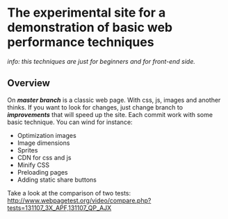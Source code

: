 # The experimental site for a demonstration of basic web performance techniques 

*info: this techniques are just for beginners and for front-end side.*


## Overview
On ***master branch*** is a classic web page. With css, js, images and another thinks. 
If you want to look for changes, just change branch to ***improvements*** that will speed up the site. Each commit work with some basic technique.
You can wind for instance:

* Optimization images
* Image dimensions
* Sprites
* CDN for css and js
* Minify CSS
* Preloading pages
* Adding static share buttons

Take a look at the comparison of two tests: http://www.webpagetest.org/video/compare.php?tests=131107_3X_APF,131107_QP_AJX
